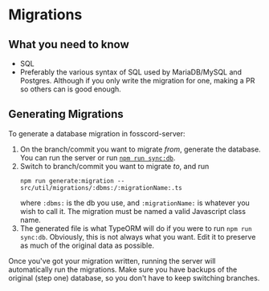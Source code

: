 # Migrations

## What you need to know

-   SQL
-   Preferably the various syntax of SQL used by MariaDB/MySQL and Postgres.
    Although if you only write the migration for one, making a PR so others can is good enough.

## Generating Migrations

To generate a database migration in fosscord-server:

1. On the branch/commit you want to migrate _from_, generate the database.
   You can run the server or run [`npm run sync:db`](../../setup/server/npmScripts.md#syncdb).
2. Switch to branch/commit you want to migrate _to_, and run
    ```
    npm run generate:migration -- src/util/migrations/:dbms:/:migrationName:.ts
    ```
    where `:dbms:` is the db you use, and `:migrationName:` is whatever you wish to call it.
	The migration must be named a valid Javascript class name.
3. The generated file is what TypeORM will do if you were to run `npm run sync:db`.
   Obviously, this is not always what you want. Edit it to preserve as much of the original data as possible.

Once you've got your migration written, running the server will automatically run the migrations.
Make sure you have backups of the original (step one) database, so you don't have to keep switching branches.
